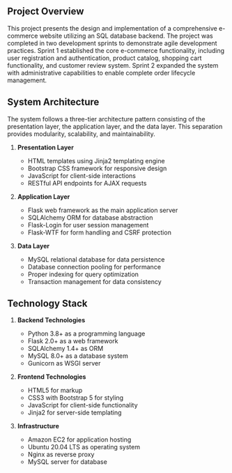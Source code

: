 ## Project Overview
This project presents the design and implementation of a comprehensive e-commerce website utilizing an SQL database backend. The project was completed in two development sprints to demonstrate agile development practices. Sprint 1 established the core e-commerce functionality, including user registration and authentication, product catalog, shopping cart functionality, and customer review system. Sprint 2 expanded the system with administrative capabilities to enable complete order lifecycle management.

## System Architecture
The system follows a three-tier architecture pattern consisting of the presentation layer, the application layer, and the data layer. This separation provides modularity, scalability, and maintainability.

1. **Presentation Layer**
   - HTML templates using Jinja2 templating engine
   - Bootstrap CSS framework for responsive design
   - JavaScript for client-side interactions
   - RESTful API endpoints for AJAX requests

2. **Application Layer**  
   - Flask web framework as the main application server
   - SQLAlchemy ORM for database abstraction
   - Flask-Login for user session management
   - Flask-WTF for form handling and CSRF protection

3. **Data Layer**
   - MySQL relational database for data persistence
   - Database connection pooling for performance
   - Proper indexing for query optimization
   - Transaction management for data consistency

## Technology Stack

1. **Backend Technologies**
   - Python 3.8+ as a programming language
   - Flask 2.0+ as a web framework
   - SQLAlchemy 1.4+ as ORM
   - MySQL 8.0+ as a database system
   - Gunicorn as WSGI server

2. **Frontend Technologies**  
   - HTML5 for markup
   - CSS3 with Bootstrap 5 for styling
   - JavaScript for client-side functionality
   - Jinja2 for server-side templating

3. **Infrastructure**
   - Amazon EC2 for application hosting
   - Ubuntu 20.04 LTS as operating system
   - Nginx as reverse proxy
   - MySQL server for database



